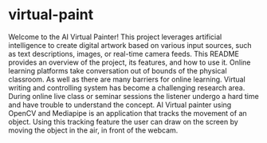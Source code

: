 # virtual-paint
Welcome to the AI Virtual Painter! This project leverages artificial intelligence to create digital artwork based on various input sources, such as text descriptions, images, or real-time camera feeds. This README provides an overview of the project, its features, and how to use it.
Online learning platforms take conversation out of bounds of the physical classroom. As well as there are many barriers for online learning. Virtual writing and controlling system has become a challenging research area. During online live class or seminar sessions the listener undergo a hard time and have trouble to understand the concept. AI Virtual painter using OpenCV and Mediapipe is an application that tracks the movement of an object. Using this tracking feature the user can draw on the screen by moving the object in the air, in front of the webcam. 


